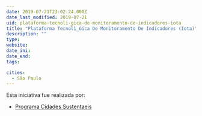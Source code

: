 ```yaml
---
date: 2019-07-21T23:02:24.000Z
date_last_modified: 2019-07-21
uid: plataforma-tecnoli-gica-de-monitoramento-de-indicadores-iota
title: "Plataforma Tecnolì_Gica De Monitoramento De Indicadores (Iota)"
description: ""
type: 
website: 
date_ini: 
date_end: 
tags:

cities: 
  - São Paulo
---
```


Esta iniciativa fue realizada por:

- [Programa Cidades Sustentaeis](/i/programa-cidades-sustentaeis.html)
